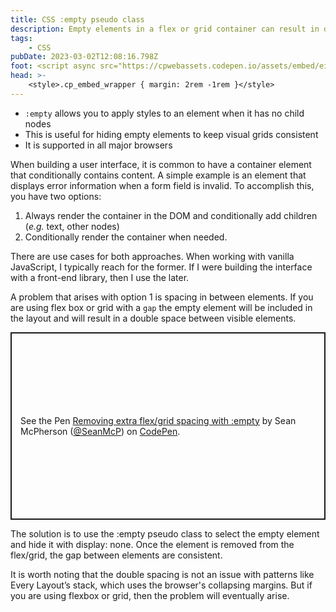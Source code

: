 ```yaml
---
title: CSS :empty pseudo class
description: Empty elements in a flex or grid container can result in double gaps, but CSS has an pseudo class to select and remove those elements
tags:
    - CSS
pubDate: 2023-03-02T12:08:16.798Z
foot: <script async src="https://cpwebassets.codepen.io/assets/embed/ei.js"></script>
head: >-
    <style>.cp_embed_wrapper { margin: 2rem -1rem }</style>
---
```


- `:empty` allows you to apply styles to an element when it has no child nodes
- This is useful for hiding empty elements to keep visual grids consistent
- It is supported in all major browsers

When building a user interface, it is common to have a container element that conditionally contains content. A simple example is an element that displays error information when a form field is invalid. To accomplish this, you have two options:

1. Always render the container in the DOM and conditionally add children (_e.g._ text, other nodes)
2. Conditionally render the container when needed.

There are use cases for both approaches. When working with vanilla JavaScript, I typically reach for the former. If I were building the interface with a front-end library, then I use the later.

A problem that arises with option 1 is spacing in between elements. If you are using flex box or grid with a `gap` the empty element will be included in the layout and will result in a double space between visible elements.

<p class="codepen" data-height="300" data-default-tab="html,result" data-slug-hash="KKxaQmo" data-user="SeanMcP" style="height: 300px; box-sizing: border-box; display: flex; align-items: center; justify-content: center; border: 2px solid; margin: 1em 0; padding: 1em;">
  <span>See the Pen <a href="https://codepen.io/SeanMcP/pen/KKxaQmo">
  Removing extra flex/grid spacing with :empty</a> by Sean McPherson (<a href="https://codepen.io/SeanMcP">@SeanMcP</a>)
  on <a href="https://codepen.io">CodePen</a>.</span>
</p>

The solution is to use the :empty pseudo class to select the empty element and hide it with display: none. Once the element is removed from the flex/grid, the gap between elements are consistent.

It is worth noting that the double spacing is not an issue with patterns like Every Layout’s stack, which uses the browser's collapsing margins. But if you are using flexbox or grid, then the problem will eventually arise.
